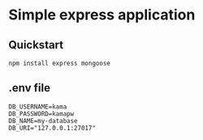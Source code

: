 # Simple express application

## Quickstart

```shell
npm install express mongoose
```

## .env file

```shell
DB_USERNAME=kama
DB_PASSWORD=kamapw
DB_NAME=my-database
DB_URI="127.0.0.1:27017"
```
